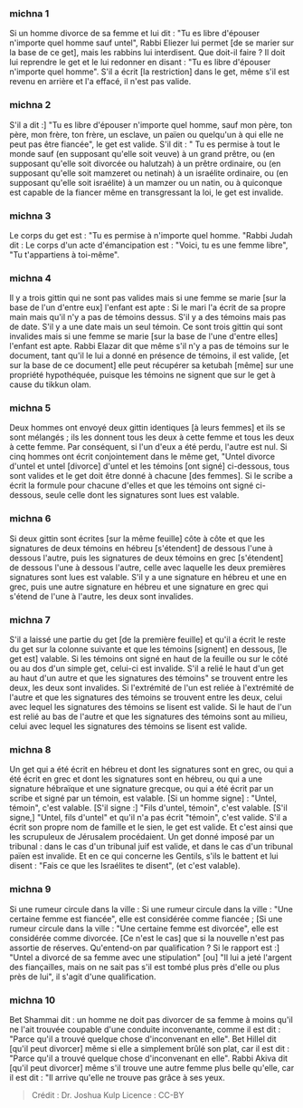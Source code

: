 
### michna 1
Si un homme divorce de sa femme et lui dit : "Tu es libre d'épouser n'importe quel homme sauf untel", Rabbi Eliezer lui permet [de se marier sur la base de ce get], mais les rabbins lui interdisent. Que doit-il faire ? Il doit lui reprendre le get et le lui redonner en disant : "Tu es libre d'épouser n'importe quel homme". S'il a écrit [la restriction] dans le get, même s'il est revenu en arrière et l'a effacé, il n'est pas valide.

### michna 2
S'il a dit :] "Tu es libre d'épouser n'importe quel homme, sauf mon père, ton père, mon frère, ton frère, un esclave, un païen ou quelqu'un à qui elle ne peut pas être fiancée", le get est valide. S'il dit : " Tu es permise à tout le monde sauf (en supposant qu'elle soit veuve) à un grand prêtre, ou (en supposant qu'elle soit divorcée ou halutzah) à un prêtre ordinaire, ou (en supposant qu'elle soit mamzeret ou netinah) à un israélite ordinaire, ou (en supposant qu'elle soit israélite) à un mamzer ou un natin, ou à quiconque est capable de la fiancer même en transgressant la loi, le get est invalide.

### michna 3
Le corps du get est : "Tu es permise à n'importe quel homme. "Rabbi Judah dit : Le corps d'un acte d'émancipation est : "Voici, tu es une femme libre", "Tu t'appartiens à toi-même".

### michna 4
Il y a trois gittin qui ne sont pas valides mais si une femme se marie [sur la base de l'un d'entre eux] l'enfant est apte : Si le mari l'a écrit de sa propre main mais qu'il n'y a pas de témoins dessus. S'il y a des témoins mais pas de date. S'il y a une date mais un seul témoin. Ce sont trois gittin qui sont invalides mais si une femme se marie [sur la base de l'une d'entre elles] l'enfant est apte. Rabbi Elazar dit que même s'il n'y a pas de témoins sur le document, tant qu'il le lui a donné en présence de témoins, il est valide, [et sur la base de ce document] elle peut récupérer sa ketubah [même] sur une propriété hypothéquée, puisque les témoins ne signent que sur le get à cause du tikkun olam.

### michna 5
Deux hommes ont envoyé deux gittin identiques [à leurs femmes] et ils se sont mélangés ; ils les donnent tous les deux à cette femme et tous les deux à cette femme. Par conséquent, si l'un d'eux a été perdu, l'autre est nul. Si cinq hommes ont écrit conjointement dans le même get, "Untel divorce d'untel et untel [divorce] d'untel et les témoins [ont signé] ci-dessous, tous sont valides et le get doit être donné à chacune [des femmes]. Si le scribe a écrit la formule pour chacune d'elles et que les témoins ont signé ci-dessous, seule celle dont les signatures sont lues est valable.

### michna 6
Si deux gittin sont écrites [sur la même feuille] côte à côte et que les signatures de deux témoins en hébreu [s'étendent] de dessous l'une à dessous l'autre, puis les signatures de deux témoins en grec [s'étendent] de dessous l'une à dessous l'autre, celle avec laquelle les deux premières signatures sont lues est valable. S'il y a une signature en hébreu et une en grec, puis une autre signature en hébreu et une signature en grec qui s'étend de l'une à l'autre, les deux sont invalides.

### michna 7
S'il a laissé une partie du get [de la première feuille] et qu'il a écrit le reste du get sur la colonne suivante et que les témoins [signent] en dessous, [le get est] valable. Si les témoins ont signé en haut de la feuille ou sur le côté ou au dos d'un simple get, celui-ci est invalide. S'il a relié le haut d'un get au haut d'un autre et que les signatures des témoins" se trouvent entre les deux, les deux sont invalides. Si l'extrémité de l'un est reliée à l'extrémité de l'autre et que les signatures des témoins se trouvent entre les deux, celui avec lequel les signatures des témoins se lisent est valide. Si le haut de l'un est relié au bas de l'autre et que les signatures des témoins sont au milieu, celui avec lequel les signatures des témoins se lisent est valide.

### michna 8
Un get qui a été écrit en hébreu et dont les signatures sont en grec, ou qui a été écrit en grec et dont les signatures sont en hébreu, ou qui a une signature hébraïque et une signature grecque, ou qui a été écrit par un scribe et signé par un témoin, est valable. [Si un homme signe] : "Untel, témoin", c'est valable. [S'il signe :] "Fils d'untel, témoin", c'est valable. [S'il signe,] "Untel, fils d'untel" et qu'il n'a pas écrit "témoin", c'est valide. S'il a écrit son propre nom de famille et le sien, le get est valide. Et c'est ainsi que les scrupuleux de Jérusalem procédaient. Un get donné imposé par un tribunal : dans le cas d'un tribunal juif est valide, et dans le cas d'un tribunal païen est invalide. Et en ce qui concerne les Gentils, s'ils le battent et lui disent : "Fais ce que les Israélites te disent", (et c'est valable).

### michna 9
Si une rumeur circule dans la ville : Si une rumeur circule dans la ville : "Une certaine femme est fiancée", elle est considérée comme fiancée ; [Si une rumeur circule dans la ville : "Une certaine femme est divorcée", elle est considérée comme divorcée. [Ce n'est le cas] que si la nouvelle n'est pas assortie de réserves. Qu'entend-on par qualification ? Si le rapport est :] "Untel a divorcé de sa femme avec une stipulation" [ou] "Il lui a jeté l'argent des fiançailles, mais on ne sait pas s'il est tombé plus près d'elle ou plus près de lui", il s'agit d'une qualification.

### michna 10
Bet Shammai dit : un homme ne doit pas divorcer de sa femme à moins qu'il ne l'ait trouvée coupable d'une conduite inconvenante, comme il est dit : "Parce qu'il a trouvé quelque chose d'inconvenant en elle". Bet Hillel dit [qu'il peut divorcer] même si elle a simplement brûlé son plat, car il est dit : "Parce qu'il a trouvé quelque chose d'inconvenant en elle". Rabbi Akiva dit [qu'il peut divorcer] même s'il trouve une autre femme plus belle qu'elle, car il est dit : "Il arrive qu'elle ne trouve pas grâce à ses yeux.

>Crédit : Dr. Joshua Kulp
>Licence : CC-BY